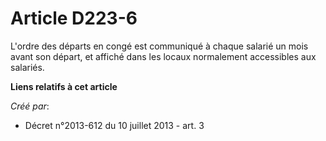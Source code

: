 # Article D223-6

L'ordre des départs en congé est communiqué à chaque salarié un mois avant son départ, et affiché dans les locaux normalement
accessibles aux salariés.

**Liens relatifs à cet article**

_Créé par_:

  - Décret n°2013-612 du 10 juillet 2013 - art. 3
